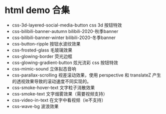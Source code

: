 # html demo 合集

* css-3d-layered-social-media-button css 3d 按钮特效
* css-bilibili-banner-autumn bilibili-2020-秋季banner 
* css-bilibili-banner-winter bilibili-2020-冬季banner 
* css-button-ripple 按钮水波纹效果
* css-frosted-glass 毛玻璃效果
* css-glowing-border 荧光边框
* css-glowing-gradient-button 炫光流彩 css 按钮特效
* css-mimic-sound 立体拟态音响
* css-parallax-scrolling 视差滚动效果，使用 perspective 和 translateZ 产生的透视效果导致的滚动速度不同实现的。 
* css-smoke-hover-text 文字粒子消散效果 
* css-smoke-text 文字烟雾效果（需要视频支持）
* css-video-in-text 在文字中看视频（ie不支持）
* css-wave-bg 波浪效果